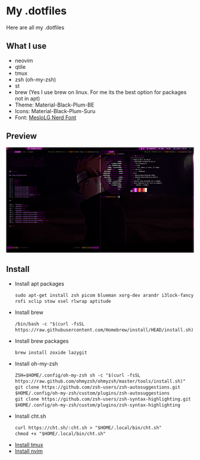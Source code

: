 # My .dotfiles

Here are all my .dotfiles

## What I use

- neovim 
- qtile
- tmux
- zsh (oh-my-zsh)
- st
- brew (Yes I use brew on linux. For me its the best option for packages not in apt)
- Theme: Material-Black-Plum-BE
- Icons: Material-Black-Plum-Suru
- Font: [MesloLG Nerd Font](https://github.com/andreberg/Meslo-Font)

## Preview

![Preview](/Pictures/preview.png)

## Install

- Install apt packages
    ```
    sudo apt-get install zsh picom blueman xorg-dev arandr i3lock-fancy rofi xclip stow xsel rlwrap aptitude
    ```
- Install brew
    ```
    /bin/bash -c "$(curl -fsSL https://raw.githubusercontent.com/Homebrew/install/HEAD/install.sh)"
    ```
- Install brew packages
    ```
    brew install zoxide lazygit
    ```
- Install oh-my-zsh
    ```
    ZSH=$HOME/.config/oh-my-zsh sh -c "$(curl -fsSL https://raw.github.com/ohmyzsh/ohmyzsh/master/tools/install.sh)"
    git clone https://github.com/zsh-users/zsh-autosuggestions.git $HOME/.config/oh-my-zsh/custom/plugins/zsh-autosuggestions
    git clone https://github.com/zsh-users/zsh-syntax-highlighting.git $HOME/.config/oh-my-zsh/custom/plugins/zsh-syntax-highlighting
    ```
- Install cht.sh
    ```
    curl https://cht.sh/:cht.sh > "$HOME/.local/bin/cht.sh"
    chmod +x "$HOME/.local/bin/cht.sh"
    ```
- [Install tmux](https://github.com/3nd3r1/.tmux)
- [Install nvim](https://github.com/3nd3r1/init.lua)
